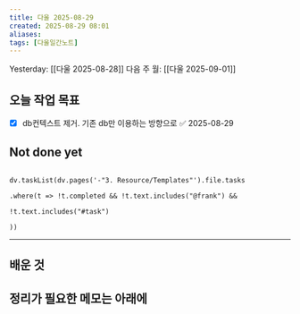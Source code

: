 ```yaml
---
title: 다울 2025-08-29
created: 2025-08-29 08:01
aliases: 
tags: [다울일간노트]
---
```



Yesterday: [[다울 2025-08-28]] 
다음 주 월: [[다울 2025-09-01]] 




## 오늘 작업 목표
- [x] db컨텍스트 제거. 기존 db만 이용하는 방향으로 ✅ 2025-08-29



## Not done yet

```dataviewjs

dv.taskList(dv.pages('-"3. Resource/Templates"').file.tasks

.where(t => !t.completed && !t.text.includes("@frank") &&

!t.text.includes("#task")

))

```

---

## 배운 것




## 정리가 필요한 메모는 아래에



